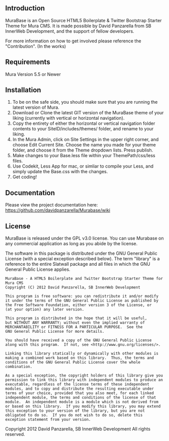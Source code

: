 
Introduction
------------

MuraBase is an Open Source HTML5 Boilerplate & Twitter Bootstrap Starter Theme for Mura CMS. It is made possible by David Panzarella from SB InnerWeb Development, and the support of fellow developers.

For more information on how to get involved please reference the "Contribution". (In the works)


Requirements
------------

Mura Version 5.5 or Newer


Installation
------------

1. To be on the safe side, you should make sure that you are running the latest version of Mura.
2. Download or Clone the latest GIT version of the MuraBase theme of your liking (currently with vertical or horizontal navigation).
3. Copy the entirety of either the horizontal or vertical navigation folder contents to your SiteID/includes/themes/ folder, and rename to your liking.
4. In the Mura Admin, click on Site Settings in the upper right corner, and choose Edit Current Site. Choose the name you made for your theme folder, and choose it from the Theme dropdown lists. Press publish.
5. Make changes to your Base.less file within your ThemePath/css/less files.
6. Use Codekit, Less App for mac, or simliar to compile your Less, and simply update the Base.css with the changes.
7. Get coding!


Documentation
-------------

Please view the project documentation here: https://github.com/davidpanzarella/Murabase/wiki


License
-------

MuraBase is released under the GPL v3.0 license.  You can use Murabase on any
commercial application as long as you abide by the license.


The software in this package is distributed under the GNU General Public
License (with a special exception described below).  The term "library"
is a reference to the entire Slatwall package and all files in which
the GNU General Public License applies.

    MuraBase - A HTML5 Boilerplate and Twitter Bootstrap Starter Theme for Mura CMS
    Copyright (C) 2012 David Panzarella, SB InnerWeb Development

    This program is free software: you can redistribute it and/or modify
    it under the terms of the GNU General Public License as published by
    the Free Software Foundation, either version 3 of the License, or
    (at your option) any later version.

    This program is distributed in the hope that it will be useful,
    but WITHOUT ANY WARRANTY; without even the implied warranty of
    MERCHANTABILITY or FITNESS FOR A PARTICULAR PURPOSE.  See the
    GNU General Public License for more details.

    You should have received a copy of the GNU General Public License
    along with this program.  If not, see <http://www.gnu.org/licenses/>.

    Linking this library statically or dynamically with other modules is
    making a combined work based on this library.  Thus, the terms and
    conditions of the GNU General Public License cover the whole
    combination.

    As a special exception, the copyright holders of this library give you
    permission to link this library with independent modules to produce an
    executable, regardless of the license terms of these independent
    modules, and to copy and distribute the resulting executable under
    terms of your choice, provided that you also meet, for each linked
    independent module, the terms and conditions of the license of that
    module.  An independent module is a module which is not derived from
    or based on this library.  If you modify this library, you may extend
    this exception to your version of the library, but you are not
    obligated to do so.  If you do not wish to do so, delete this
    exception statement from your version.

Copyright 2012 David Panzarella, SB InnerWeb Development All rights reserved.
